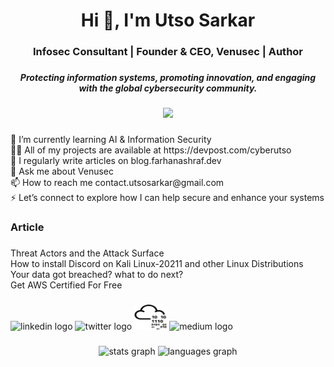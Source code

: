 <h1 align="center">Hi 👋, I'm Utso Sarkar</h1>

###

<h3 align="center">Infosec Consultant | Founder & CEO, Venusec | Author</h3>

###

<h5 align="center">Protecting information systems, promoting innovation, and engaging with the global cybersecurity community.</h5>

###

<div align="center">
  <img src="https://visitor-badge.laobi.icu/badge?page_id=cyberutso.cyberutso&"  />
</div>

###

<p align="left">🌱 I’m currently learning AI & Information Security <br>👨‍💻 All of my projects are available at https://devpost.com/cyberutso<br>📝 I regularly write articles on blog.farhanashraf.dev<br>💬 Ask me about Venusec <br>📫 How to reach me contact.utsosarkar@gmail.com<br>⚡ Let’s connect to explore how I can help secure and enhance your systems</p>

###

<h3 align="left">Article</h3>

###

<p align="left">Threat Actors and the Attack Surface<br>How to install Discord on Kali Linux-20211 and other Linux Distributions<br>Your data got breached? what to do next?<br>Get AWS Certified For Free</p>

###

<div align="left">
  <img src="https://raw.githubusercontent.com/maurodesouza/profile-readme-generator/master/src/assets/icons/social/linkedin/default.svg" width="52" height="40" alt="linkedin logo"  />
  <img src="https://raw.githubusercontent.com/maurodesouza/profile-readme-generator/master/src/assets/icons/social/twitter/default.svg" width="52" height="40" alt="twitter logo"  />
  <img src="https://raw.githubusercontent.com/maurodesouza/profile-readme-generator/master/src/assets/icons/social/tryhackme/default.svg" width="52" height="40" alt="tryhackme logo"  />
  <img src="https://raw.githubusercontent.com/maurodesouza/profile-readme-generator/master/src/assets/icons/social/medium/default.svg" width="52" height="40" alt="medium logo"  />
</div>

###
<div align="center">
  <img src="https://github-readme-stats.vercel.app/api?username=cyberutso&hide_title=false&hide_rank=false&show_icons=true&include_all_commits=true&count_private=true&disable_animations=false&theme=dracula&locale=en&hide_border=false&order=1" height="150" alt="stats graph"  />
  <img src="https://github-readme-stats.vercel.app/api/top-langs?username=cyberutso&locale=en&hide_title=false&layout=compact&card_width=320&langs_count=5&theme=dracula&hide_border=false&order=2" height="150" alt="languages graph"  />
</div>

###



